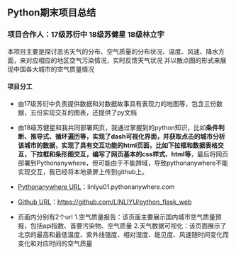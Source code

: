 ## Python期末项目总结

### 项目合作人：17级苏衍中 18级苏健星 18级林立宇

本项目主要是探讨恶劣天气的分布、空气质量的分布状况、温度、风速、降水方面，来对应相应的地区空气污染情况，实时反馈天气状况 并以散点图的形式来展现中国各大城市的空气质量情况

#### 项目分工
* 由17级苏衍中负责提供数据和对数据故事具有表现力的地图等，包含三份数据，五份实现交互的图表，还提供了py文档
* 由18级苏健星和我共同部署网页，我通过掌握到的python知识，比如**条件判断、推导式、循环遍历等，实现了dash可视化界面，并获取点击的城市分析该城市的数据，实现了具有交互功能的html页面，比如下拉框和数据表格交互，下拉框和条形图交互，编写了网页基本的css样式、html等**，最后将网页部署到Pythonanywhere，但可能由于不能跨域，导致pythonanywhere不能实现交互，我已经将本地录屏上传到github上。

* [Pythonanywhere URL](http://linlyu01.pythonanywhere.com)：linlyu01.pythonanywhere.com
* [Github URL](https://github.com/LINLIYU/python_flask_web)：https://github.com/LINLIYU/python_flask_web


* 页面内分别有2个url
1.空气质量报告：该页面主要展示国内城市空气质量预报，包括api指数、首要污染物、空气质量
2.天气数据可视化：该页面展示了北京的最高和最低温度、紫外线强度、相对湿度、能见度、风速随时间变化而变化和对应时间的空气质量